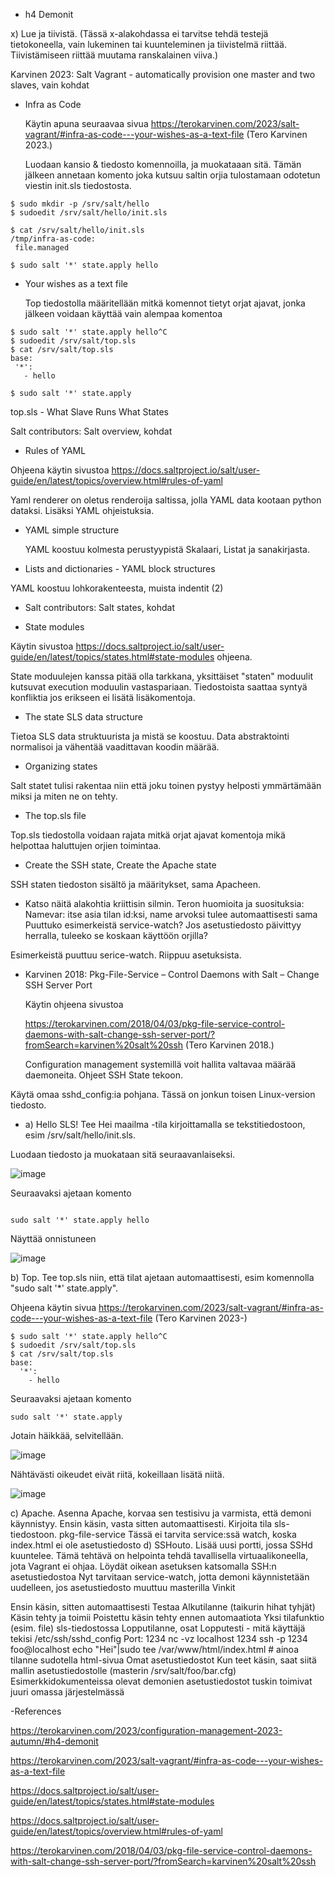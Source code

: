 - h4 Demonit
  
x) Lue ja tiivistä. (Tässä x-alakohdassa ei tarvitse tehdä testejä tietokoneella, vain lukeminen tai kuunteleminen ja tiivistelmä riittää. Tiivistämiseen riittää muutama ranskalainen viiva.)

Karvinen 2023: Salt Vagrant - automatically provision one master and two slaves, vain kohdat
- Infra as Code

    Käytin apuna seuraavaa sivua  https://terokarvinen.com/2023/salt-vagrant/#infra-as-code---your-wishes-as-a-text-file (Tero Karvinen 2023.)

   Luodaan kansio & tiedosto komennoilla, ja muokataaan sitä. Tämän jälkeen annetaan komento joka kutsuu saltin orjia tulostamaan odotetun viestin init.sls tiedostosta.

 ```
$ sudo mkdir -p /srv/salt/hello
$ sudoedit /srv/salt/hello/init.sls

$ cat /srv/salt/hello/init.sls
/tmp/infra-as-code:
  file.managed

$ sudo salt '*' state.apply hello
```

- Your wishes as a text file

  Top tiedostolla määritellään mitkä komennot tietyt orjat ajavat, jonka jälkeen voidaan käyttää vain alempaa komentoa

   

 ```
$ sudo salt '*' state.apply hello^C
$ sudoedit /srv/salt/top.sls
$ cat /srv/salt/top.sls
base:
  '*':
    - hello

 ```
 ```
$ sudo salt '*' state.apply
   ```
 
top.sls - What Slave Runs What States




Salt contributors: Salt overview, kohdat


- Rules of YAML

Ohjeena käytin sivustoa https://docs.saltproject.io/salt/user-guide/en/latest/topics/overview.html#rules-of-yaml

Yaml renderer on oletus renderoija saltissa, jolla YAML data kootaan python dataksi. Lisäksi YAML ohjeistuksia.

- YAML simple structure

  YAML koostuu kolmesta perustyypistä Skalaari, Listat ja sanakirjasta.



- Lists and dictionaries - YAML block structures

 YAML koostuu lohkorakenteesta, muista indentit (2)




- Salt contributors: Salt states, kohdat


- State modules

 Käytin sivustoa https://docs.saltproject.io/salt/user-guide/en/latest/topics/states.html#state-modules ohjeena.

  State moduulejen kanssa pitää olla tarkkana, yksittäiset "staten" moduulit kutsuvat execution moduulin vastaspariaan.
  Tiedostoista saattaa syntyä konfliktia jos erikseen ei lisätä lisäkomentoja.
  

- The state SLS data structure

 Tietoa SLS data struktuurista ja mistä se koostuu. Data abstraktointi normalisoi ja vähentää vaadittavan koodin määrää.
  
- Organizing states

Salt statet tulisi rakentaa niin että joku toinen pystyy helposti ymmärtämään miksi ja miten ne on tehty.
  
- The top.sls file

 Top.sls tiedostolla voidaan rajata mitkä orjat ajavat komentoja mikä helpottaa haluttujen orjien toimintaa.
  
- Create the SSH state, Create the Apache state

SSH staten tiedoston sisältö ja määritykset, sama Apacheen.
  


- Katso näitä alakohtia kriittisin silmin. Teron huomioita ja suosituksia:
Namevar: itse asia tilan id:ksi, name arvoksi tulee automaattisesti sama
Puuttuko esimerkeistä service-watch? Jos asetustiedosto päivittyy herralla, tuleeko se koskaan käyttöön orjilla?

Esimerkeistä puuttuu serice-watch. Riippuu asetuksista.





- Karvinen 2018: Pkg-File-Service – Control Daemons with Salt – Change SSH Server Port

  Käytin ohjeena sivustoa

   https://terokarvinen.com/2018/04/03/pkg-file-service-control-daemons-with-salt-change-ssh-server-port/?fromSearch=karvinen%20salt%20ssh (Tero Karvinen 2018.)

   Configuration management systemillä voit hallita valtavaa määrää daemoneita. Ohjeet SSH State tekoon.
   
Käytä omaa sshd_config:ia pohjana. Tässä on jonkun toisen Linux-version tiedosto.





- a) Hello SLS! Tee Hei maailma -tila kirjoittamalla se tekstitiedostoon, esim /srv/salt/hello/init.sls.

Luodaan tiedosto ja muokataan sitä seuraavanlaiseksi.

![image](https://github.com/CisuX/Palvelinten-hallinta/assets/59264168/cfd54795-7f1d-4754-b597-002d8ce4a7f9)


Seuraavaksi ajetaan komento
```

sudo salt '*' state.apply hello

```
Näyttää onnistuneen

![image](https://github.com/CisuX/Palvelinten-hallinta/assets/59264168/07a81efb-5916-4e06-a4da-efd068ef1da1)





b) Top. Tee top.sls niin, että tilat ajetaan automaattisesti, esim komennolla "sudo salt '*' state.apply".

Ohjeena käytin sivua https://terokarvinen.com/2023/salt-vagrant/#infra-as-code---your-wishes-as-a-text-file (Tero Karvinen 2023-)

```
$ sudo salt '*' state.apply hello^C
$ sudoedit /srv/salt/top.sls
$ cat /srv/salt/top.sls
base:
  '*':
    - hello

```

Seuraavaksi ajetaan komento 

```
sudo salt '*' state.apply
```

Jotain häikkää, selvitellään.


![image](https://github.com/CisuX/Palvelinten-hallinta/assets/59264168/e9441db2-8d53-4052-9f76-2745cf2e185a)

Nähtävästi oikeudet eivät riitä, kokeillaan lisätä niitä.

![image](https://github.com/CisuX/Palvelinten-hallinta/assets/59264168/bb912ab4-7284-4edc-86ae-02ea4098b2b5)



c) Apache. Asenna Apache, korvaa sen testisivu ja varmista, että demoni käynnistyy.
Ensin käsin, vasta sitten automaattisesti.
Kirjoita tila sls-tiedostoon.
pkg-file-service
Tässä ei tarvita service:ssä watch, koska index.html ei ole asetustiedosto
d) SSHouto. Lisää uusi portti, jossa SSHd kuuntelee.
Tämä tehtävä on helpointa tehdä tavallisella virtuaalikoneella, jota Vagrant ei ohjaa.
Löydät oikean asetuksen katsomalla SSH:n asetustiedostoa
Nyt tarvitaan service-watch, jotta demoni käynnistetään uudelleen, jos asetustiedosto muuttuu masterilla
Vinkit

Ensin käsin, sitten automaattisesti
Testaa
Alkutilanne (taikurin hihat tyhjät)
Käsin tehty ja toimii
Poistettu käsin tehty ennen automaatiota
Yksi tilafunktio (esim. file) sls-tiedostossa
Lopputilanne, osat
Lopputesti - mitä käyttäjä tekisi
/etc/ssh/sshd_config
Port: 1234
nc -vz localhost 1234
ssh -p 1234 foo@localhost
echo "Hei"|sudo tee /var/www/html/index.html # ainoa tilanne sudotella html-sivua
Omat asetustiedostot
Kun teet käsin, saat siitä mallin asetustiedostolle (masterin /srv/salt/foo/bar.cfg)
Esimerkkidokumenteissa olevat demonien asetustiedostot tuskin toimivat juuri omassa järjestelmässä










-References

https://terokarvinen.com/2023/configuration-management-2023-autumn/#h4-demonit


https://terokarvinen.com/2023/salt-vagrant/#infra-as-code---your-wishes-as-a-text-file


https://docs.saltproject.io/salt/user-guide/en/latest/topics/states.html#state-modules


https://docs.saltproject.io/salt/user-guide/en/latest/topics/overview.html#rules-of-yaml


https://terokarvinen.com/2018/04/03/pkg-file-service-control-daemons-with-salt-change-ssh-server-port/?fromSearch=karvinen%20salt%20ssh



